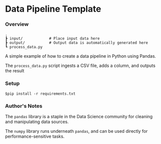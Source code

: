 # Data Pipeline Template

### Overview

```
.
┣ input/            # Place input data here
┣ output/           # Output data is automatically generated here
┗ process_data.py  
```

A simple example of how to create a data pipeline in Python using Pandas.

The `process_data.py` script ingests a CSV file, adds a column, and outputs the result

### Setup

`$pip install -r requirements.txt`

### Author's Notes

The `pandas` library is a staple in the Data Science community for cleaning and manipulating data sources.

The `numpy` library runs underneath `pandas`, and can be used directly for performance-sensitive tasks.